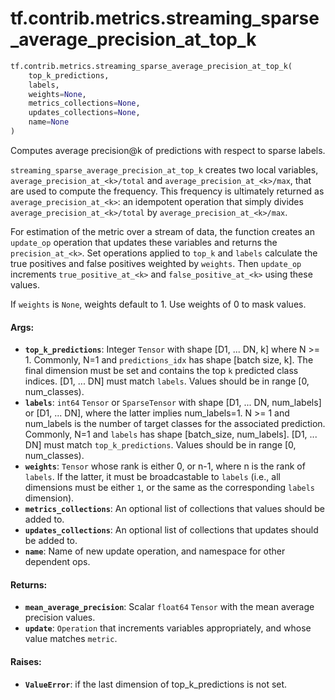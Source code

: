 <div itemscope itemtype="http://developers.google.com/ReferenceObject">
<meta itemprop="name" content="tf.contrib.metrics.streaming_sparse_average_precision_at_top_k" />
<meta itemprop="path" content="Stable" />
</div>

# tf.contrib.metrics.streaming_sparse_average_precision_at_top_k

``` python
tf.contrib.metrics.streaming_sparse_average_precision_at_top_k(
    top_k_predictions,
    labels,
    weights=None,
    metrics_collections=None,
    updates_collections=None,
    name=None
)
```

Computes average precision@k of predictions with respect to sparse labels.

`streaming_sparse_average_precision_at_top_k` creates two local variables,
`average_precision_at_<k>/total` and `average_precision_at_<k>/max`, that
are used to compute the frequency. This frequency is ultimately returned as
`average_precision_at_<k>`: an idempotent operation that simply divides
`average_precision_at_<k>/total` by `average_precision_at_<k>/max`.

For estimation of the metric over a stream of data, the function creates an
`update_op` operation that updates these variables and returns the
`precision_at_<k>`. Set operations applied to `top_k` and `labels` calculate
the true positives and false positives weighted by `weights`. Then `update_op`
increments `true_positive_at_<k>` and `false_positive_at_<k>` using these
values.

If `weights` is `None`, weights default to 1. Use weights of 0 to mask values.

#### Args:

* <b>`top_k_predictions`</b>: Integer `Tensor` with shape [D1, ... DN, k] where N >= 1.
    Commonly, N=1 and `predictions_idx` has shape [batch size, k]. The final
    dimension must be set and contains the top `k` predicted class indices.
    [D1, ... DN] must match `labels`. Values should be in range [0,
    num_classes).
* <b>`labels`</b>: `int64` `Tensor` or `SparseTensor` with shape [D1, ... DN,
    num_labels] or [D1, ... DN], where the latter implies num_labels=1. N >= 1
    and num_labels is the number of target classes for the associated
    prediction. Commonly, N=1 and `labels` has shape [batch_size, num_labels].
    [D1, ... DN] must match `top_k_predictions`. Values should be in range [0,
    num_classes).
* <b>`weights`</b>: `Tensor` whose rank is either 0, or n-1, where n is the rank of
    `labels`. If the latter, it must be broadcastable to `labels` (i.e., all
    dimensions must be either `1`, or the same as the corresponding `labels`
    dimension).
* <b>`metrics_collections`</b>: An optional list of collections that values should be
    added to.
* <b>`updates_collections`</b>: An optional list of collections that updates should be
    added to.
* <b>`name`</b>: Name of new update operation, and namespace for other dependent ops.


#### Returns:

* <b>`mean_average_precision`</b>: Scalar `float64` `Tensor` with the mean average
    precision values.
* <b>`update`</b>: `Operation` that increments variables appropriately, and whose
    value matches `metric`.


#### Raises:

* <b>`ValueError`</b>: if the last dimension of top_k_predictions is not set.